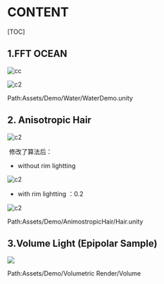 # CONTENT

[TOC]

## 1.FFT OCEAN

![cc](https://github.com/losuffi/GraphicLab/blob/master/READMEPIC/A7.gif)

![c2](https://github.com/losuffi/GraphicLab/blob/master/READMEPIC/A8.gif)

 Path:Assets/Demo/Water/WaterDemo.unity

## 2. Anisotropic Hair

![c2](https://github.com/losuffi/GraphicLab/blob/master/READMEPIC/A9.gif)

​	修改了算法后：

- without rim lightting

![c2](https://github.com/losuffi/GraphicLab/blob/master/READMEPIC/A10.gif)

- with rim lightting ：0.2

![c2](https://github.com/losuffi/GraphicLab/blob/master/READMEPIC/A11.gif)

Path:Assets/Demo/AnimostropicHair/Hair.unity

## 3.Volume Light (Epipolar Sample)

![](https://github.com/losuffi/GraphicLab/blob/master/READMEPIC/A12.gif)

Path:Assets/Demo/Volumetric Render/Volume


